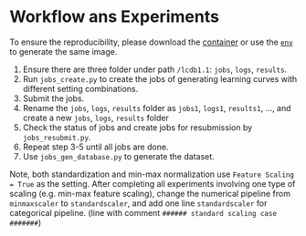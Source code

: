 # Workflow ans Experiments
To ensure the reproducibility, please download the [container](https://surfdrive.surf.nl/files/index.php/s/TSe0nqWKcT5jPwK) or use the [`env`](./env) to generate the same image. 

1. Ensure there are three folder under path `/lcdb1.1`: `jobs`, `logs`, `results`. 
2. Run `jobs_create.py` to create the jobs of generating learning curves with different setting combinations. 
3. Submit the jobs. 
4. Rename the `jobs`, `logs`, `results` folder as `jobs1`, `logs1`, `results1`, ..., and create a new `jobs`, `logs`, `results` folder
5. Check the status of jobs and create jobs for resubmission by `jobs_resubmit.py`. 
6. Repeat step 3-5 until all jobs are done. 
7. Use `jobs_gen_database.py` to generate the dataset. 

Note, both standardization and min-max normalization use `Feature Scaling = True` as the setting. 
After completing all experiments involving one type of scaling (e.g. min-max feature scaling), change the numerical pipeline from `minmaxscaler` to `standardscaler`, and add one line `standardscaler` for categorical pipeline. (line with comment `###### standard scaling case #######`)